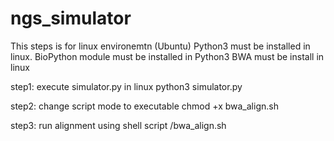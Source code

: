 # ngs_simulator

This steps is for linux environemtn (Ubuntu)
Python3 must be installed in linux. 
BioPython module must be installed in Python3 
BWA must be install in linux

step1: execute simulator.py in linux
python3 simulator.py

step2: change script mode to executable
chmod +x bwa_align.sh

step3: run alignment using shell script
/bwa_align.sh


